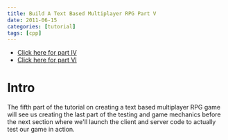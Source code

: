 ```yaml
---
title: Build A Text Based Multiplayer RPG Part V
date: 2011-06-15
categories: [tutorial]
tags: [cpp]
---
```

- [Click here for part IV][link_part_4]
- [Click here for part VI][link_part_6]

# Intro
The fifth part of the tutorial on creating a text based multiplayer RPG game will see us creating the last part of the testing and game mechanics before the next section where we'll launch the client and server code to actually test our game in action.

[link_part_4]: /2011/06/11/textbasedrpgpart4
[link_part_6]: /2011/06/16/textbasedrpgpart6
